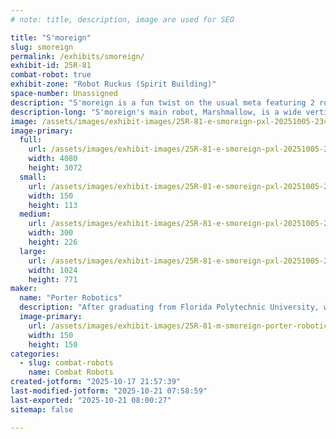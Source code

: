 ```yaml
---
# note: title, description, image are used for SEO

title: "S'moreign"
slug: smoreign
permalink: /exhibits/smoreign/
exhibit-id: 25R-81
combat-robot: true
exhibit-zone: "Robot Ruckus (Spirit Building)"
space-number: Unassigned
description: "S'moreign is a fun twist on the usual meta featuring 2 robots acting as 1 in the 3lb weight class."
description-long: "S'moreign's main robot, Marshmallow, is a wide vertical spinner with a robust drive system, making for a very quick and agile robot. The other robot, Chocky Baby, is a control focused bot to try to slow the opponent down to lead to good hits from the main robot."
image: /assets/images/exhibit-images/25R-81-e-smoreign-pxl-20251005-234229681-300x226.jpg
image-primary: 
  full:
    url: /assets/images/exhibit-images/25R-81-e-smoreign-pxl-20251005-234229681-full.jpg
    width: 4080
    height: 3072
  small:
    url: /assets/images/exhibit-images/25R-81-e-smoreign-pxl-20251005-234229681-150x113.jpg
    width: 150
    height: 113
  medium:
    url: /assets/images/exhibit-images/25R-81-e-smoreign-pxl-20251005-234229681-300x226.jpg
    width: 300
    height: 226
  large:
    url: /assets/images/exhibit-images/25R-81-e-smoreign-pxl-20251005-234229681-1024x771.jpg
    width: 1024
    height: 771
maker: 
  name: "Porter Robotics"
  description: "After graduating from Florida Polytechnic University, where the love of combat robotics began, we continue the passion with our new robot S'moreign!"
  image-primary:
    url: /assets/images/exhibit-images/25R-81-m-smoreign-porter-robotics-logo-no-background-300x300.png
    width: 150
    height: 150
categories: 
  - slug: combat-robots
    name: Combat Robots
created-jotform: "2025-10-17 21:57:39"
last-modified-jotform: "2025-10-21 07:58:59"
last-exported: "2025-10-21 08:00:27"
sitemap: false

---
```

